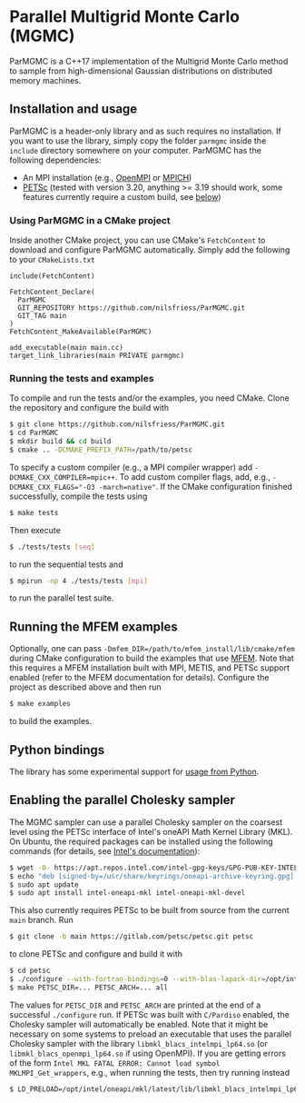 # Parallel Multigrid Monte Carlo (MGMC)
ParMGMC is a C++17 implementation of the Multigrid Monte Carlo method to sample from high-dimensional Gaussian distributions on distributed memory machines.

## Installation and usage
ParMGMC is a header-only library and as such requires no installation. If you want to use the library, simply copy the folder `parmgmc` inside the `include` directory somewhere on your computer. ParMGMC has the following dependencies:
- An MPI installation (e.g., [OpenMPI](https://www.open-mpi.org/) or [MPICH](https://www.mpich.org/))
- [PETSc](https://petsc.org/)  (tested with version 3.20, anything >= 3.19 should work, some features currently require a custom build, see [below](#enabling-the-parallel-cholesky-sampler))

### Using ParMGMC in a CMake project
Inside another CMake project, you can use CMake's `FetchContent` to download and configure ParMGMC automatically. Simply add the following to your `CMakeLists.txt`
```
include(FetchContent)

FetchContent_Declare(
  ParMGMC
  GIT_REPOSITORY https://github.com/nilsfriess/ParMGMC.git
  GIT_TAG main
)
FetchContent_MakeAvailable(ParMGMC)

add_executable(main main.cc)
target_link_libraries(main PRIVATE parmgmc)
```

### Running the tests and examples
To compile and run the tests and/or the examples, you need CMake. Clone the repository and configure the build with
```bash
$ git clone https://github.com/nilsfriess/ParMGMC.git
$ cd ParMGMC
$ mkdir build && cd build
$ cmake .. -DCMAKE_PREFIX_PATH=/path/to/petsc
```
To specify a custom compiler (e.g., a MPI compiler wrapper) add `-DCMAKE_CXX_COMPILER=mpic++`. To add custom compiler flags, add, e.g., `-DCMAKE_CXX_FLAGS="-O3 -march=native"`.
If the CMake configuration finished successfully, compile the tests using 
```bash
$ make tests
```
Then execute 
```bash
$ ./tests/tests [seq]
```
to run the sequential tests and
```bash
$ mpirun -np 4 ./tests/tests [mpi]
```
to run the parallel test suite.

## Running the MFEM examples
Optionally, one can pass `-Dmfem_DIR=/path/to/mfem_install/lib/cmake/mfem` during CMake configuration to build the examples that use [MFEM](https://mfem.org/). Note that this requires a MFEM installation built with MPI, METIS, and PETSc support enabled (refer to the MFEM documentation for details). Configure the project as described above and then run 
```bash
$ make examples
```
to build the examples.

## Python bindings
The library has some experimental support for [usage from Python](python/README.md).

## Enabling the parallel Cholesky sampler
The MGMC sampler can use a parallel Cholesky sampler on the coarsest level using the PETSc interface of Intel's oneAPI Math Kernel Library (MKL). On Ubuntu, the required packages can be installed using the following commands (for details, see [Intel's documentation](https://www.intel.com/content/www/us/en/developer/tools/oneapi/onemkl-download.html)):
``` bash
$ wget -O- https://apt.repos.intel.com/intel-gpg-keys/GPG-PUB-KEY-INTEL-SW-PRODUCTS.PUB | gpg --dearmor | sudo tee /usr/share/keyrings/oneapi-archive-keyring.gpg > /dev/null
$ echo "deb [signed-by=/usr/share/keyrings/oneapi-archive-keyring.gpg] https://apt.repos.intel.com/oneapi all main" | sudo tee /etc/apt/sources.list.d/oneAPI.list
$ sudo apt update
$ sudo apt install intel-oneapi-mkl intel-oneapi-mkl-devel

```
This also currently requires PETSc to be built from source from the current `main` branch. Run 
```bash
$ git clone -b main https://gitlab.com/petsc/petsc.git petsc
```
to clone PETSc and configure and build it with
```bash
$ cd petsc
$ ./configure --with-fortran-bindings=0 --with-blas-lapack-dir=/opt/intel/oneapi/mkl/latest/lib --with-mkl_cpardiso --with-mkl_pardiso 
$ make PETSC_DIR=... PETSC_ARCH=... all
```
The values for `PETSC_DIR` and `PETSC_ARCH` are printed at the end of a successful `./configure` run. If PETSc was built with `C/Pardiso` enabled, the Cholesky sampler will automatically be enabled. Note that it might be necessary on some systems to preload an executable that uses the parallel Cholesky sampler with the library `libmkl_blacs_intelmpi_lp64.so` (or `libmkl_blacs_openmpi_lp64.so` if using OpenMPI). If you are getting errors of the form `Intel MKL FATAL ERROR: Cannot load symbol MKLMPI_Get_wrappers`, e.g., when running the tests, then try running instead
```bash
$ LD_PRELOAD=/opt/intel/oneapi/mkl/latest/lib/libmkl_blacs_intelmpi_lp64.so mpirun -np 4 ./tests/tests [mpi]
```
